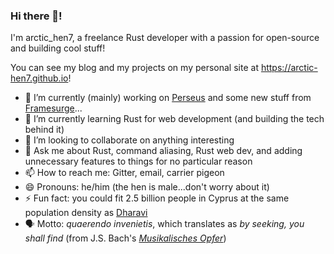 ### Hi there 👋!

I'm arctic_hen7, a freelance Rust developer with a passion for open-source and building cool stuff!

You can see my blog and my projects on my personal site at <https://arctic-hen7.github.io>!

- 🔭 I’m currently (mainly) working on [Perseus](https://github.com/framesurge/perseus) and some new stuff from [Framesurge](https://github.com/framesurge)...
- 🌱 I’m currently learning Rust for web development (and building the tech behind it)
- 👯 I’m looking to collaborate on anything interesting
- 💬 Ask me about Rust, command aliasing, Rust web dev, and adding unnecessary features to things for no particular reason
- 📫 How to reach me: Gitter, email, carrier pigeon
- 😄 Pronouns: he/him (the hen is male...don't worry about it)
- ⚡ Fun fact: you could fit 2.5 billion people in Cyprus at the same population density as [Dharavi](https://en.wikipedia.org/wiki/Dharavi)
- 🗣️ Motto: *quaerendo invenietis*, which translates as *by seeking, you shall find* (from J.S. Bach's [*Musikalisches Opfer*](https://en.wikipedia.org/wiki/The_Musical_Offering))

